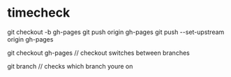 # timecheck

git checkout -b gh-pages
git push origin gh-pages
git push --set-upstream origin gh-pages

git checkout gh-pages // checkout switches between branches

git branch // checks which branch youre on
